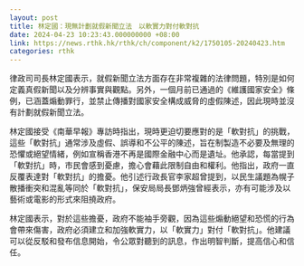 ```yaml
---
layout: post
title: 林定國：現無計劃就假新聞立法　以軟實力對付軟對抗
date: 2024-04-23 10:23:43.000000000 +08:00
link: https://news.rthk.hk/rthk/ch/component/k2/1750105-20240423.htm
categories: rthk
---
```


律政司司長林定國表示，就假新聞立法方面存在非常複雜的法律問題，特別是如何定義真假新聞以及分辨事實與觀點。另外，一個月前已通過的《維護國家安全》條例，已涵蓋煽動罪行，並禁止傳播對國家安全構成威脅的虛假陳述，因此現時並沒有計劃就假新聞立法。

林定國接受《南華早報》專訪時指出，現時更迫切要應對的是「軟對抗」的挑戰，這些「軟對抗」通常涉及虛假、誤導和不公平的陳述，旨在制製造不必要及無理的恐懼或絕望情緒，例如宣稱香港不再是國際金融中心而是遺址。他承認，每當提到「軟對抗」時，市民會感到憂慮，擔心會藉此限制自由和權利。他指出，政府一直反覆表達對「軟對抗」的擔憂。他引述行政長官李家超曾提到，以民生議題為幌子散播衝突和混亂等同於「軟對抗」，保安局局長鄧炳強曾經表示，亦有可能涉及以藝術或電影的形式來阻撓政府。

林定國表示，對於這些擔憂，政府不能袖手旁觀，因為這些煽動絕望和恐慌的行為會帶來傷害，政府必須建立和加強軟實力，以「軟實力」對付「軟對抗」。他建議可以從反駁和發布信息開始，令公眾對聽到的訊息，作出明智判斷，提高信心和信任。
